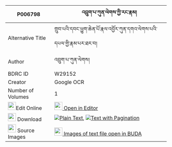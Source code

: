 |P006798|འབྲུག་པ་ཀུན་ལེགས་ཀྱི་རང་རྣམ། 
| --- | --- 
|Alternative Title |གྲུབ་པའི་དབང་ཕྱུག་ཆེན་པོ་རྣལ་འབྱོར་ཀུན་དགའ་ལེགས་པའི་དཔལ་གྱི་རྣམ་པར་ཐར་བ།
|Author| འབྲུག་པ་ཀུན་ལེགས།
|BDRC ID | W29152
|Creator | Google OCR
|Number of Volumes| 1
|<img width="25" src="https://img.icons8.com/color/25/000000/edit-property.png">Edit Online| [<img width="25" src="https://avatars.githubusercontent.com/u/45091458?s=200&v=4"> Open in Editor](http://editor.openpecha.org/P006798)
|<img width="25" src="https://img.icons8.com/fluent/48/000000/download-2.png"/>  Download | [![](https://img.icons8.com/color/20/000000/txt.png)Plain Text](https://github.com/Openpecha/P006798/releases/download/v2/drukpa_kun_lek_kyi_rang_nam_plain_P006798.zip), [![](https://img.icons8.com/color/20/000000/txt.png)Text with Pagination](https://github.com/Openpecha/P006798/releases/download/v2/drukpa_kun_lek_kyi_rang_nam_pages_P006798.zip)
|<img width="25" src="https://img.icons8.com/plasticine/100/000000/pictures-folder.png"/>  Source Images | [<img width="25" src="https://library.bdrc.io/icons/BUDA-small.svg"> Images of text file open in BUDA](https://library.bdrc.io/show/bdr:W29152)